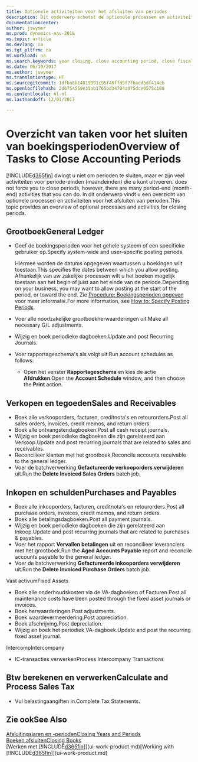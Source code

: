 ```yaml
---
title: Optionele activiteiten voor het afsluiten van periodes
description: Dit onderwerp schetst de optionele processen en activiteiten voor het sluiten van boekingsperioden in Dynamics NAV.
documentationcenter: 
author: jswymer
ms.prod: dynamics-nav-2018
ms.topic: article
ms.devlang: na
ms.tgt_pltfrm: na
ms.workload: na
ms.search.keywords: year closing, close accounting period, close fiscal year, aging, creditor payments, vendor payments
ms.date: 06/19/2017
ms.author: jswymer
ms.translationtype: HT
ms.sourcegitcommit: 1dfba8b14019991c95f40ffd5f7fbaed5df414eb
ms.openlocfilehash: 2d6754559e35ab1765bd34704a975dce0575c108
ms.contentlocale: nl-nl
ms.lasthandoff: 12/01/2017

---
```

# <a name="overview-of-tasks-to-close-accounting-periods"></a><span data-ttu-id="145e6-103">Overzicht van taken voor het sluiten van boekingsperioden</span><span class="sxs-lookup"><span data-stu-id="145e6-103">Overview of Tasks to Close Accounting Periods</span></span>
[!INCLUDE[d365fin](includes/d365fin_md.md)]<span data-ttu-id="145e6-104"> dwingt u niet om perioden te sluiten, maar er zijn veel activiteiten voor periode-einden (maandeinden) die u kunt uitvoeren.</span><span class="sxs-lookup"><span data-stu-id="145e6-104"> does not force you to close periods, however, there are many period-end (month-end) activities that you can do.</span></span> <span data-ttu-id="145e6-105">In dit onderwerp vindt u een overzicht van optionele processen en activiteiten voor het afsluiten van perioden.</span><span class="sxs-lookup"><span data-stu-id="145e6-105">This topic provides an overview of optional processes and activities for closing periods.</span></span>  

## <a name="general-ledger"></a><span data-ttu-id="145e6-106">Grootboek</span><span class="sxs-lookup"><span data-stu-id="145e6-106">General Ledger</span></span>
* <span data-ttu-id="145e6-107">Geef de boekingsperioden voor het gehele systeem of een specifieke gebruiker op.</span><span class="sxs-lookup"><span data-stu-id="145e6-107">Specify system-wide and user-specific posting periods.</span></span>  

    <span data-ttu-id="145e6-108">Hiermee worden de datums opgegeven waartussen u boekingen wilt toestaan.</span><span class="sxs-lookup"><span data-stu-id="145e6-108">This specifies the dates between which you allow posting.</span></span> <span data-ttu-id="145e6-109">Afhankelijk van uw zakelijke processen wilt u het boeken mogelijk toestaan aan het begin of juist aan het einde van de periode.</span><span class="sxs-lookup"><span data-stu-id="145e6-109">Depending on your business, you may want to allow posting at the start of the period, or toward the end.</span></span> <span data-ttu-id="145e6-110">Zie [Procedure: Boekingsperioden opgeven](finance-how-specify-posting-periods.md) voor meer informatie.</span><span class="sxs-lookup"><span data-stu-id="145e6-110">For more information, see [How to: Specify Posting Periods](finance-how-specify-posting-periods.md).</span></span>  
* <span data-ttu-id="145e6-111">Voer alle noodzakelijke grootboekherwaarderingen uit.</span><span class="sxs-lookup"><span data-stu-id="145e6-111">Make all necessary G/L adjustments.</span></span>  
* <span data-ttu-id="145e6-112">Wijzig en boek periodieke dagboeken.</span><span class="sxs-lookup"><span data-stu-id="145e6-112">Update and post Recurring Journals.</span></span>  
  <!--* Process Consolidations-->
* <span data-ttu-id="145e6-113">Voer rapportageschema's als volgt uit:</span><span class="sxs-lookup"><span data-stu-id="145e6-113">Run account schedules as follows:</span></span>  
  * <span data-ttu-id="145e6-114">Open het venster **Rapportageschema** en kies de actie **Afdrukken**.</span><span class="sxs-lookup"><span data-stu-id="145e6-114">Open the **Account Schedule** window, and then choose the **Print** action.</span></span>  

## <a name="sales-and-receivables"></a><span data-ttu-id="145e6-115">Verkopen en tegoeden</span><span class="sxs-lookup"><span data-stu-id="145e6-115">Sales and Receivables</span></span>
* <span data-ttu-id="145e6-116">Boek alle verkooporders, facturen, creditnota's en retourorders.</span><span class="sxs-lookup"><span data-stu-id="145e6-116">Post all sales orders, invoices, credit memos, and return orders.</span></span>  
* <span data-ttu-id="145e6-117">Boek alle ontvangstendagboeken.</span><span class="sxs-lookup"><span data-stu-id="145e6-117">Post all cash receipt journals.</span></span>  
* <span data-ttu-id="145e6-118">Wijzig en boek periodieke dagboeken die zijn gerelateerd aan Verkoop.</span><span class="sxs-lookup"><span data-stu-id="145e6-118">Update and post recurring journals that are related to sales and receivables.</span></span>  
* <span data-ttu-id="145e6-119">Reconcilieer klanten met het grootboek.</span><span class="sxs-lookup"><span data-stu-id="145e6-119">Reconcile accounts receivable to the general ledger.</span></span>  
* <span data-ttu-id="145e6-120">Voer de batchverwerking **Gefactureerde verkooporders verwijderen** uit.</span><span class="sxs-lookup"><span data-stu-id="145e6-120">Run the **Delete Invoiced Sales Orders** batch job.</span></span>  

## <a name="purchases-and-payables"></a><span data-ttu-id="145e6-121">Inkopen en schulden</span><span class="sxs-lookup"><span data-stu-id="145e6-121">Purchases and Payables</span></span>
* <span data-ttu-id="145e6-122">Boek alle inkooporders, facturen, creditnota's en retourorders.</span><span class="sxs-lookup"><span data-stu-id="145e6-122">Post all purchase orders, invoices, credit memos, and return orders.</span></span>  
* <span data-ttu-id="145e6-123">Boek alle betalingsdagboeken.</span><span class="sxs-lookup"><span data-stu-id="145e6-123">Post all payment journals.</span></span>  
* <span data-ttu-id="145e6-124">Wijzig en boek periodieke dagboeken die zijn gerelateerd aan Inkoop.</span><span class="sxs-lookup"><span data-stu-id="145e6-124">Update and post recurring journals that are related to purchases & payables.</span></span>  
* <span data-ttu-id="145e6-125">Voer het rapport **Vervallen betalingen** uit en reconcilieer leveranciers met het grootboek.</span><span class="sxs-lookup"><span data-stu-id="145e6-125">Run the **Aged Accounts Payable** report and reconcile accounts payable to the general ledger.</span></span>  
* <span data-ttu-id="145e6-126">Voer de batchverwerking **Gefactureerde inkooporders verwijderen** uit.</span><span class="sxs-lookup"><span data-stu-id="145e6-126">Run the **Delete Invoiced Purchase Orders** batch job.</span></span>  

<span data-ttu-id="145e6-127">Vast activum</span><span class="sxs-lookup"><span data-stu-id="145e6-127">Fixed Assets</span></span>
* <span data-ttu-id="145e6-128">Boek alle onderhoudskosten via de VA-dagboeken of Facturen.</span><span class="sxs-lookup"><span data-stu-id="145e6-128">Post all maintenance costs have been posted through the fixed asset journals or invoices.</span></span>
* <span data-ttu-id="145e6-129">Boek herwaarderingen.</span><span class="sxs-lookup"><span data-stu-id="145e6-129">Post adjustments.</span></span>
* <span data-ttu-id="145e6-130">Boek waardevermeerdering.</span><span class="sxs-lookup"><span data-stu-id="145e6-130">Post appreciation.</span></span>
* <span data-ttu-id="145e6-131">Boek afschrijving.</span><span class="sxs-lookup"><span data-stu-id="145e6-131">Post depreciation.</span></span>
* <span data-ttu-id="145e6-132">Wijzig en boek het periodiek VA-dagboek.</span><span class="sxs-lookup"><span data-stu-id="145e6-132">Update and post the recurring fixed asset journal.</span></span>

<span data-ttu-id="145e6-133">Intercomp</span><span class="sxs-lookup"><span data-stu-id="145e6-133">Intercompany</span></span>
* <span data-ttu-id="145e6-134">IC-transacties verwerken</span><span class="sxs-lookup"><span data-stu-id="145e6-134">Process Intercompany Transactions</span></span>

## <a name="calculate-and-process-sales-tax"></a><span data-ttu-id="145e6-135">Btw berekenen en verwerken</span><span class="sxs-lookup"><span data-stu-id="145e6-135">Calculate and Process Sales Tax</span></span>
* <span data-ttu-id="145e6-136">Vul belastingaangiften in.</span><span class="sxs-lookup"><span data-stu-id="145e6-136">Complete Tax Statements.</span></span>  

## <a name="see-also"></a><span data-ttu-id="145e6-137">Zie ook</span><span class="sxs-lookup"><span data-stu-id="145e6-137">See Also</span></span>
[<span data-ttu-id="145e6-138">Afsluitingsjaren en -perioden</span><span class="sxs-lookup"><span data-stu-id="145e6-138">Closing Years and Periods</span></span>](year-close-years-periods.md)  
[<span data-ttu-id="145e6-139">Boeken afsluiten</span><span class="sxs-lookup"><span data-stu-id="145e6-139">Closing Books</span></span>](year-close-books.md)  
<span data-ttu-id="145e6-140">[Werken met [!INCLUDE[d365fin](includes/d365fin_md.md)]](ui-work-product.md)</span><span class="sxs-lookup"><span data-stu-id="145e6-140">[Working with [!INCLUDE[d365fin](includes/d365fin_md.md)]](ui-work-product.md)</span></span>

